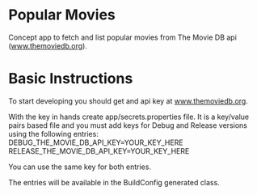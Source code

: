 Popular Movies
====================================================

Concept app to fetch and list popular movies from
The Movie DB api (www.themoviedb.org).

Basic Instructions
===================================================

To start developing you should get and api key at
www.themoviedb.org.

With the key in hands create app/secrets.properties
file. It is a key/value pairs based file and you 
must add keys for Debug and Release versions using
the following entries:
DEBUG_THE_MOVIE_DB_API_KEY=YOUR_KEY_HERE
RELEASE_THE_MOVIE_DB_API_KEY=YOUR_KEY_HERE

You can use the same key for both entries.

The entries will be available in the BuildConfig
generated class.



